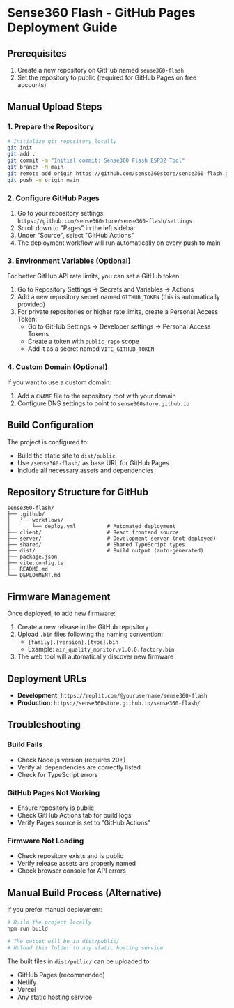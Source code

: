 # Sense360 Flash - GitHub Pages Deployment Guide

## Prerequisites

1. Create a new repository on GitHub named `sense360-flash`
2. Set the repository to public (required for GitHub Pages on free accounts)

## Manual Upload Steps

### 1. Prepare the Repository

```bash
# Initialize git repository locally
git init
git add .
git commit -m "Initial commit: Sense360 Flash ESP32 Tool"
git branch -M main
git remote add origin https://github.com/sense360store/sense360-flash.git
git push -u origin main
```

### 2. Configure GitHub Pages

1. Go to your repository settings: `https://github.com/sense360store/sense360-flash/settings`
2. Scroll down to "Pages" in the left sidebar
3. Under "Source", select "GitHub Actions"
4. The deployment workflow will run automatically on every push to main

### 3. Environment Variables (Optional)

For better GitHub API rate limits, you can set a GitHub token:

1. Go to Repository Settings → Secrets and Variables → Actions
2. Add a new repository secret named `GITHUB_TOKEN` (this is automatically provided)
3. For private repositories or higher rate limits, create a Personal Access Token:
   - Go to GitHub Settings → Developer settings → Personal Access Tokens
   - Create a token with `public_repo` scope
   - Add it as a secret named `VITE_GITHUB_TOKEN`

### 4. Custom Domain (Optional)

If you want to use a custom domain:

1. Add a `CNAME` file to the repository root with your domain
2. Configure DNS settings to point to `sense360store.github.io`

## Build Configuration

The project is configured to:
- Build the static site to `dist/public`
- Use `/sense360-flash/` as base URL for GitHub Pages
- Include all necessary assets and dependencies

## Repository Structure for GitHub

```
sense360-flash/
├── .github/
│   └── workflows/
│       └── deploy.yml          # Automated deployment
├── client/                     # React frontend source
├── server/                     # Development server (not deployed)
├── shared/                     # Shared TypeScript types
├── dist/                       # Build output (auto-generated)
├── package.json
├── vite.config.ts
├── README.md
└── DEPLOYMENT.md
```

## Firmware Management

Once deployed, to add new firmware:

1. Create a new release in the GitHub repository
2. Upload `.bin` files following the naming convention:
   - `{family}.{version}.{type}.bin`
   - Example: `air_quality_monitor.v1.0.0.factory.bin`
3. The web tool will automatically discover new firmware

## Deployment URLs

- **Development**: `https://replit.com/@yourusername/sense360-flash`
- **Production**: `https://sense360store.github.io/sense360-flash/`

## Troubleshooting

### Build Fails
- Check Node.js version (requires 20+)
- Verify all dependencies are correctly listed
- Check for TypeScript errors

### GitHub Pages Not Working
- Ensure repository is public
- Check GitHub Actions tab for build logs
- Verify Pages source is set to "GitHub Actions"

### Firmware Not Loading
- Check repository exists and is public
- Verify release assets are properly named
- Check browser console for API errors

## Manual Build Process (Alternative)

If you prefer manual deployment:

```bash
# Build the project locally
npm run build

# The output will be in dist/public/
# Upload this folder to any static hosting service
```

The built files in `dist/public/` can be uploaded to:
- GitHub Pages (recommended)
- Netlify
- Vercel
- Any static hosting service